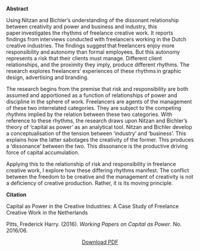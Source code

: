 <b>Abstract</b>

Using Nitzan and Bichler’s understanding of the dissonant relationship between creativity and power and business and industry, this paper investigates the rhythms of freelance creative work. It reports findings from interviews conducted with freelancers working in the Dutch creative industries. The findings suggest that freelancers enjoy more responsibility and autonomy than formal employees. But this autonomy represents a risk that their clients must manage. Different client relationships, and the proximity they imply, produce different rhythms. The research explores freelancers’ experiences of these rhythms in graphic design, advertising and branding.  

The research begins from the premise that risk and responsibility are both assumed and apportioned as a function of relationships of power and discipline in the sphere of work. Freelancers are agents of the management of these two interrelated categories. They are subject to the competing rhythms implied by the relation between these two categories. With reference to these rhythms, the research draws upon Nitzan and Bichler’s theory of ‘capital as power’ as an analytical tool. Nitzan and Bichler develop a conceptualisation of the tension between ‘industry’ and ‘business’. This explains how the latter sabotages the creativity of the former. This produces a ‘dissonance’ between the two. This dissonance is the productive driving force of capital accumulation. 

Applying this to the relationship of risk and responsibility in freelance creative work, I explore how these differing rhythms manifest. The conflict between the freedom to be creative and the management of creativity is not a deficiency of creative production. Rather, it is its moving principle.

<b>Citation</b>

Capital as Power in the Creative Industries: A Case Study of Freelance Creative Work in the Netherlands

Pitts, Frederick Harry. (2016). <i>Working Papers on Capital as Power</i>. No. 2016/06. 


<div style="text-align:center">
<a href="https://capitalaspower.com/wp-content/uploads/2021/09/pitts_201606.pdf">Download PDF</a>
</div>


